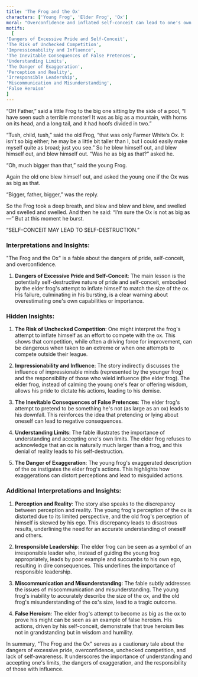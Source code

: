 ```yaml
---
title: 'The Frog and the Ox'
characters: ['Young Frog', 'Elder Frog', 'Ox']
moral: "Overconfidence and inflated self-conceit can lead to one's own downfall."
motifs:
  [
'Dangers of Excessive Pride and Self-Conceit',
'The Risk of Unchecked Competition',
'Impressionability and Influence',
'The Inevitable Consequences of False Pretences',
'Understanding Limits',
'The Danger of Exaggeration',
'Perception and Reality',
'Irresponsible Leadership',
'Miscommunication and Misunderstanding',
'False Heroism'
]
---
```


“OH Father,” said a little Frog to the big one sitting by the side of a pool, “I have seen such a terrible monster! It was as big as a mountain, with horns on its head, and a long tail, and it had hoofs divided in two.”

“Tush, child, tush,” said the old Frog, “that was only Farmer White’s Ox. It isn’t so big either; he may be a little bit taller than I, but I could easily make myself quite as broad; just you see.” So he blew himself out, and blew himself out, and blew himself out. “Was he as big as that?” asked he.

“Oh, much bigger than that,” said the young Frog.

Again the old one blew himself out, and asked the young one if the Ox was as big as that.

“Bigger, father, bigger,” was the reply.

So the Frog took a deep breath, and blew and blew and blew, and swelled and swelled and swelled. And then he said: “I’m sure the Ox is not as big as—” But at this moment he burst.

“SELF-CONCEIT MAY LEAD TO SELF-DESTRUCTION.”

### Interpretations and Insights:

"The Frog and the Ox" is a fable about the dangers of pride, self-conceit, and overconfidence.

1. **Dangers of Excessive Pride and Self-Conceit**: The main lesson is the potentially self-destructive nature of pride and self-conceit, embodied by the elder frog's attempt to inflate himself to match the size of the ox. His failure, culminating in his bursting, is a clear warning about overestimating one's own capabilities or importance.

### Hidden Insights:

1. **The Risk of Unchecked Competition**: One might interpret the frog's attempt to inflate himself as an effort to compete with the ox. This shows that competition, while often a driving force for improvement, can be dangerous when taken to an extreme or when one attempts to compete outside their league.

2. **Impressionability and Influence**: The story indirectly discusses the influence of impressionable minds (represented by the younger frog) and the responsibility of those who wield influence (the elder frog). The elder frog, instead of calming the young one's fear or offering wisdom, allows his pride to dictate his actions, leading to his demise.

3. **The Inevitable Consequences of False Pretences**: The elder frog's attempt to pretend to be something he's not (as large as an ox) leads to his downfall. This reinforces the idea that pretending or lying about oneself can lead to negative consequences.

4. **Understanding Limits**: The fable illustrates the importance of understanding and accepting one's own limits. The elder frog refuses to acknowledge that an ox is naturally much larger than a frog, and this denial of reality leads to his self-destruction.

5. **The Danger of Exaggeration**: The young frog's exaggerated description of the ox instigates the elder frog's actions. This highlights how exaggerations can distort perceptions and lead to misguided actions.

### Additional Interpretations and Insights:

1. **Perception and Reality**: The story also speaks to the discrepancy between perception and reality. The young frog's perception of the ox is distorted due to its limited perspective, and the old frog's perception of himself is skewed by his ego. This discrepancy leads to disastrous results, underlining the need for an accurate understanding of oneself and others.

2. **Irresponsible Leadership**: The elder frog can be seen as a symbol of an irresponsible leader who, instead of guiding the young frog appropriately, leads by poor example and succumbs to his own ego, resulting in dire consequences. This underlines the importance of responsible leadership.

3. **Miscommunication and Misunderstanding**: The fable subtly addresses the issues of miscommunication and misunderstanding. The young frog's inability to accurately describe the size of the ox, and the old frog's misunderstanding of the ox's size, lead to a tragic outcome.

4. **False Heroism**: The elder frog's attempt to become as big as the ox to prove his might can be seen as an example of false heroism. His actions, driven by his self-conceit, demonstrate that true heroism lies not in grandstanding but in wisdom and humility.

In summary, "The Frog and the Ox" serves as a cautionary tale about the dangers of excessive pride, overconfidence, unchecked competition, and lack of self-awareness. It underscores the importance of understanding and accepting one's limits, the dangers of exaggeration, and the responsibility of those with influence.
